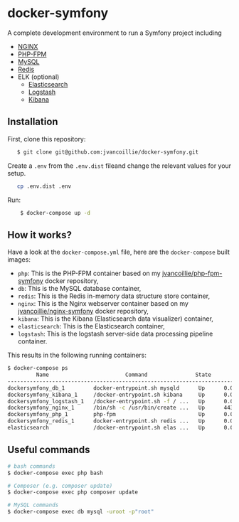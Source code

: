 # docker-symfony

A complete development environment to run a Symfony project including 

* [NGINX](https://www.nginx.com)
* [PHP-FPM](https://php-fpm.org)
* [MySQL](https://www.mysql.fr)
* [Redis](https://redis.io)
* ELK (optional)
  * [Elasticsearch](https://www.elastic.co/products/elasticsearch)
  * [Logstash](https://www.elastic.co/products/logstash)
  * [Kibana](https://www.elastic.co/products/kibana)

## Installation

First, clone this repository:
 ```bash
    $ git clone git@github.com:jvancoillie/docker-symfony.git
 ```
 
Create a `.env` from the `.env.dist` fileand change the relevant values for your setup.
 ```bash
    cp .env.dist .env
 ```
 
Run:
 ```bash
     $ docker-compose up -d
 ```
 
 ## How it works?
 
 Have a look at the `docker-compose.yml` file, here are the `docker-compose` built images:
 
 * `php`: This is the PHP-FPM container based on my [jvancoillie/php-fpm-symfony](https://hub.docker.com/r/jvancoillie/php-fpm-symfony/) docker repository,
 * `db`: This is the MySQL database container,
 * `redis`: This is the Redis in-memory data structure store container,
 * `nginx`: This is the Nginx webserver container based on my [jvancoillie/nginx-symfony](https://hub.docker.com/r/jvancoillie/nginx-symfony/) docker repository,
 * `kibana`: This is the Kibana (Elasticsearch data visualizer) container,
 * `elasticsearch`: This is the Elasticsearch container,
 * `logstash`: This is the logstash server-side data processing pipeline container.
 
 This results in the following running containers:
 
 ```bash
 $ docker-compose ps
          Name                        Command               State                       Ports                      
------------------------------------------------------------------------------------------------------------------
dockersymfony_db_1         docker-entrypoint.sh mysqld      Up      0.0.0.0:3306->3306/tcp                         
dockersymfony_kibana_1     /docker-entrypoint.sh kibana     Up      0.0.0.0:5601->5601/tcp                         
dockersymfony_logstash_1   /docker-entrypoint.sh -f / ...   Up      0.0.0.0:5000->5000/tcp                         
dockersymfony_nginx_1      /bin/sh -c /usr/bin/create ...   Up      443/tcp, 0.0.0.0:80->80/tcp                    
dockersymfony_php_1        php-fpm                          Up      0.0.0.0:9000->9000/tcp                         
dockersymfony_redis_1      docker-entrypoint.sh redis ...   Up      0.0.0.0:6379->6379/tcp                         
elasticsearch              /docker-entrypoint.sh elas ...   Up      0.0.0.0:9200->9200/tcp, 0.0.0.0:9300->9300/tcp      
 ```
 
 ## Useful commands
 
 ```bash
 # bash commands
 $ docker-compose exec php bash
 
 # Composer (e.g. composer update)
 $ docker-compose exec php composer update
 
 # MySQL commands
 $ docker-compose exec db mysql -uroot -p"root"
 ```
